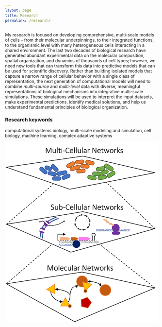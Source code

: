 ```yaml
---
layout: page
title: Research
permalink: /research/
---
```


My research is focused on developing comprehensive, multi-scale models of cells – from their molecular underpinnings, 
to their integrated functions, to the organismic level with many heterogeneous cells interacting in a shared environment. 
The last two decades of biological research have generated abundant experimental data on the molecular composition, 
spatial organization, and dynamics of thousands of cell types; however, we need new tools that can transform this data 
into predictive models that can be used for scientific discovery. Rather than building isolated models that capture a 
narrow range of cellular behavior with a single class of representation, the next generation of computational models 
will need to combine *multi-source* and *multi-level* data with diverse, meaningful representations of biological 
mechanisms into integrative multi-scale simulations. These simulations will be used to interpret the input datasets, 
make experimental predictions, identify medical solutions, and help us understand fundamental principles of biological 
organization.

### Research keywords
computational systems biology, 
multi-scale modeling and simulation, 
cell biology,
machine learning, 
complex adaptive systems 

![MultiscaleNetwork](https://raw.githubusercontent.com/eagmon/eagmon.github.io/master/images/multiscale_network.png)
